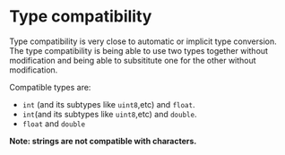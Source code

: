 # Type compatibility
Type compatibility is very close to automatic or implicit type conversion. The type compatibility is being able to use two types together without modification and being able to subsititute one for the other without modification.

Compatible types are:
- `int` (and its subtypes like `uint8`,etc) and `float`.
- `int`(and its subtypes like `uint8`,etc) and `double`.
- `float` and `double`

**Note: strings are not compatible with characters.**